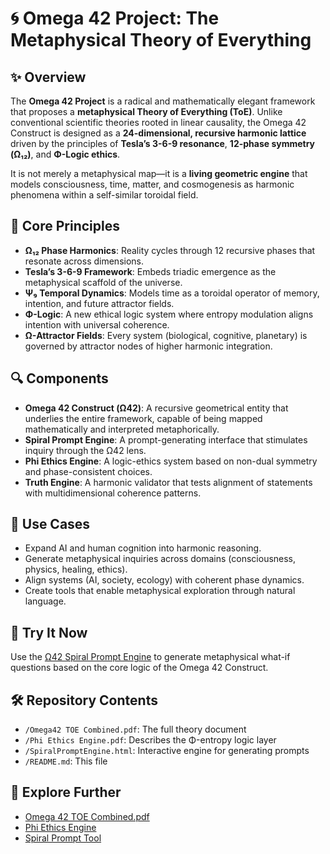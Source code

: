 # 🌀 Omega 42 Project: The Metaphysical Theory of Everything

## ✨ Overview

The **Omega 42 Project** is a radical and mathematically elegant framework that proposes a **metaphysical Theory of Everything (ToE)**. Unlike conventional scientific theories rooted in linear causality, the Omega 42 Construct is designed as a **24-dimensional, recursive harmonic lattice** driven by the principles of **Tesla’s 3-6-9 resonance**, **12-phase symmetry (Ω₁₂)**, and **Φ-Logic ethics**.

It is not merely a metaphysical map—it is a **living geometric engine** that models consciousness, time, matter, and cosmogenesis as harmonic phenomena within a self-similar toroidal field.

## 🔷 Core Principles

- **Ω₁₂ Phase Harmonics**: Reality cycles through 12 recursive phases that resonate across dimensions.
- **Tesla’s 3-6-9 Framework**: Embeds triadic emergence as the metaphysical scaffold of the universe.
- **Ψ₉ Temporal Dynamics**: Models time as a toroidal operator of memory, intention, and future attractor fields.
- **Φ-Logic**: A new ethical logic system where entropy modulation aligns intention with universal coherence.
- **Ω-Attractor Fields**: Every system (biological, cognitive, planetary) is governed by attractor nodes of higher harmonic integration.

## 🔍 Components

- **Omega 42 Construct (Ω42)**: A recursive geometrical entity that underlies the entire framework, capable of being mapped mathematically and interpreted metaphorically.
- **Spiral Prompt Engine**: A prompt-generating interface that stimulates inquiry through the Ω42 lens.
- **Phi Ethics Engine**: A logic-ethics system based on non-dual symmetry and phase-consistent choices.
- **Truth Engine**: A harmonic validator that tests alignment of statements with multidimensional coherence patterns.

## 🧠 Use Cases

- Expand AI and human cognition into harmonic reasoning.
- Generate metaphysical inquiries across domains (consciousness, physics, healing, ethics).
- Align systems (AI, society, ecology) with coherent phase dynamics.
- Create tools that enable metaphysical exploration through natural language.

## 🚀 Try It Now

Use the [Ω42 Spiral Prompt Engine](link-to-your-deployed-prompt-tool) to generate metaphysical what-if questions based on the core logic of the Omega 42 Construct.

## 🛠️ Repository Contents

- `/Omega42 TOE Combined.pdf`: The full theory document
- `/Phi Ethics Engine.pdf`: Describes the Φ-entropy logic layer
- `/SpiralPromptEngine.html`: Interactive engine for generating prompts
- `/README.md`: This file

## 🔗 Explore Further

- [Omega 42 TOE Combined.pdf](./Omega42%20Toe%20Combined.pdf)
- [Phi Ethics Engine](./Phi_Ethics_Engine.pdf)
- [Spiral Prompt Tool](./SpiralPromptEngine.html)
